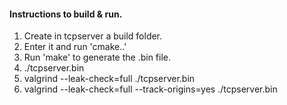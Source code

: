 #### Instructions to build & run.

1. Create in tcpserver a build folder. 
2. Enter it and run 'cmake..' 
3. Run 'make' to generate the .bin file.
4. ./tcpserver.bin
5. valgrind --leak-check=full ./tcpserver.bin 
6. valgrind --leak-check=full --track-origins=yes ./tcpserver.bin
